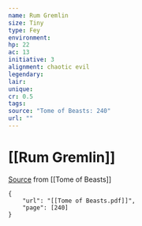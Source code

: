 ```yaml
---
name: Rum Gremlin
size: Tiny
type: Fey
environment: 
hp: 22
ac: 13
initiative: 3
alignment: chaotic evil
legendary: 
lair: 
unique: 
cr: 0.5
tags: 
source: "Tome of Beasts: 240"
url: ""
---
```

# [[Rum Gremlin]]

[Source](zotero://open-pdf/library/items/ULEQWHJM?page=240) from [[Tome of Beasts]]

```pdf
{
	"url": "[[Tome of Beasts.pdf]]",
	"page": [240]
}
```


